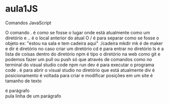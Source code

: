 # aula1JS

Comandos JavaScript

O comando . é como se fosse o lugar onde está atualmente como um diretório e .. é o local anterior do atual
O / é para separar como se fosse o objeto ex: "estou na sala e tem cadeira aqui" ./cadeira
mkdir mk é de maker e dir é diretório no caso criar um diretório
cd é para entrar no diretório
ls é a lista de coisas dentro do diretório
npm é tipo o diretório na web como git e podemos fazer um pull ou push só que através de comandos como no terminal do visual studio code
npm run dev é para executar o programa
code . é para abrir o visual studio no diretório que está atualmente
div é posicionamento é voltada para criar e modificar posições em um site
<h> é tamanho de texto
<p> é parágrafo
<br> pula linha de um parágrafo
